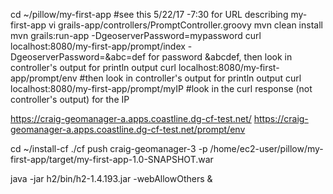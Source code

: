 cd ~/pillow/my-first-app #see this 5/22/17 -7:30 for URL describing my-first-app
vi grails-app/controllers/PromptController.groovy
mvn clean install
mvn grails:run-app -DgeoserverPassword=mypassword
curl localhost:8080/my-first-app/prompt/index -DgeoserverPassword=\&abc=def for password &abcdef, then look in controller's output for println output
curl localhost:8080/my-first-app/prompt/env #then look in controller's output for println output
curl localhost:8080/my-first-app/prompt/myIP #look in the curl response (not controller's output) for the IP 

https://craig-geomanager-a.apps.coastline.dg-cf-test.net/
https://craig-geomanager-a.apps.coastline.dg-cf-test.net/prompt/env

cd ~/install-cf
./cf push craig-geomanager-3 -p /home/ec2-user/pillow/my-first-app/target/my-first-app-1.0-SNAPSHOT.war 

java -jar h2/bin/h2-1.4.193.jar -webAllowOthers &
